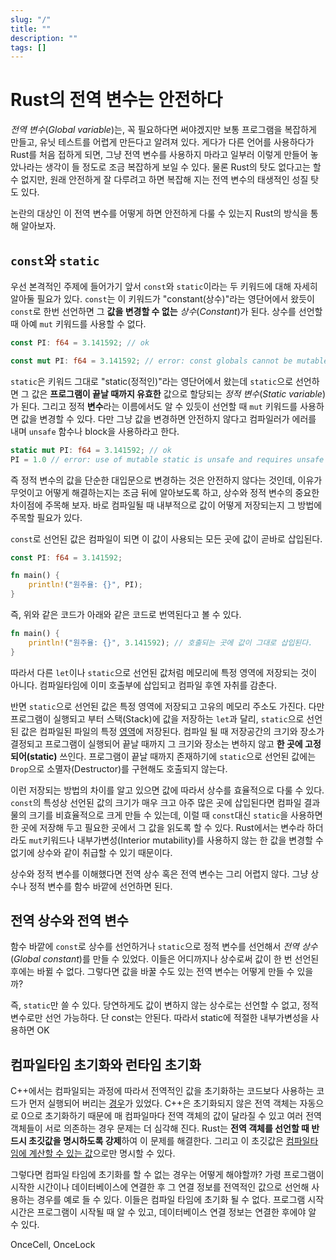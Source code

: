 ```yaml
---
slug: "/"
title: ""
description: ""
tags: []
---
```


# Rust의 전역 변수는 안전하다

_전역 변수_(_Global variable_)는, 꼭 필요하다면 써야겠지만 보통 프로그램을 복잡하게 만들고, 유닛 테스트를 어렵게 만든다고 알려져 있다.
게다가 다른 언어를 사용하다가 Rust를 처음 접하게 되면, 그냥 전역 변수를 사용하지 마라고 일부러 이렇게 만들어 놓았나라는 생각이 들 정도로 조금 복잡하게 보일 수 있다.
물론 Rust의 탓도 없다고는 할 수 없지만, 원래 안전하게 잘 다루려고 하면 복잡해 지는 전역 변수의 태생적인 성질 탓도 있다.

논란의 대상인 이 전역 변수를 어떻게 하면 안전하게 다룰 수 있는지 Rust의 방식을 통해 알아보자.

## `const`와 `static`

우선 본격적인 주제에 들어가기 앞서 `const`와 `static`이라는 두 키워드에 대해 자세히 알아둘 필요가 있다.
`const`는 이 키워드가 "constant(상수)"라는 영단어에서 왔듯이 `const`로 한번 선언하면 그 **값을 변경할 수 없는** _상수_(_Constant_)가 된다. 상수를 선언할 때 아예 `mut` 키워드를 사용할 수 없다.

```rust
const PI: f64 = 3.141592; // ok
```

```rust
const mut PI: f64 = 3.141592; // error: const globals cannot be mutable
```

`static`은 키워드 그대로 "static(정적인)"라는 영단어에서 왔는데 `static`으로 선언하면 그 값은 **프로그램이 끝날 때까지 유효한** 값으로 할당되는 _정적 변수_(_Static variable_)가 된다. 그리고 정적 **변수**라는 이름에서도 알 수 있듯이 선언할 때 `mut` 키워드를 사용하면 값을 변경할 수 있다. 다만 그냥 값을 변경하면 안전하지 않다고 컴파일러가 에러를 내며 `unsafe` 함수나 block을 사용하라고 한다.

```rust
static mut PI: f64 = 3.141592; // ok
PI = 1.0 // error: use of mutable static is unsafe and requires unsafe function or block
```

즉 정적 변수의 값을 단순한 대입문으로 변경하는 것은 안전하지 않다는 것인데, 이유가 무엇이고 어떻게 해결하는지는 조금 뒤에 알아보도록 하고, 상수와 정적 변수의 중요한 차이점에 주목해 보자. 바로 컴파일될 때 내부적으로 값이 어떻게 저장되는지 그 방법에 주목할 필요가 있다.

`const`로 선언된 값은 컴파일이 되면 이 값이 사용되는 모든 곳에 값이 곧바로 삽입된다.

```rust
const PI: f64 = 3.141592;

fn main() {
    println!("원주율: {}", PI);
}
```

즉, 위와 같은 코드가 아래와 같은 코드로 번역된다고 볼 수 있다.

```rust
fn main() {
    println!("원주율: {}", 3.141592); // 호출되는 곳에 값이 그대로 삽입된다.
}
```

따라서 다른 `let`이나 `static`으로 선언된 값처럼 메모리에 특정 영역에 저장되는 것이 아니다. 컴파일타임에 이미 호출부에 삽입되고 컴파일 후엔 자취를 감춘다.

반면 `static`으로 선언된 값은 특정 영역에 저장되고 고유의 메모리 주소도 가진다.
다만 프로그램이 실행되고 부터 스택(Stack)에 값을 저장하는 `let`과 달리,
`static`으로 선언된 값은 컴파일된 파일의 특정 [영역](https://en.wikipedia.org/wiki/Data_segment)에 저장된다.
컴파일 될 때 저장공간의 크기와 장소가 결정되고 프로그램이 실행되어 끝날 때까지 그 크기와 장소는 변하지 않고 **한 곳에 고정되어(static)** 쓰인다.
프로그램이 끝날 때까지 존재하기에 `static`으로 선언된 값에는 `Drop`으로 소멸자(Destructor)를 구현해도 호출되지 않는다.

이런 저장되는 방법의 차이를 알고 있으면 값에 따라서 상수를 효율적으로 다룰 수 있다.
`const`의 특성상 선언된 값의 크기가 매우 크고 아주 많은 곳에 삽입된다면 컴파일 결과물의 크기를 비효율적으로 크게 만들 수 있는데, 이럴 때 `const`대신 `static`을 사용하면 한 곳에 저장해 두고 필요한 곳에서 그 값을 읽도록 할 수 있다.
Rust에서는 변수라 하더라도 `mut`키워드나 내부가변성(Interior mutability)를 사용하지 않는 한 값을 변경할 수 없기에 상수와 같이 취급할 수 있기 때문이다.

상수와 정적 변수를 이해했다면 전역 상수 혹은 전역 변수는 그리 어렵지 않다.
그냥 상수나 정적 변수를 함수 바깥에 선언하면 된다.

## 전역 상수와 전역 변수

함수 바깥에 `const`로 상수를 선언하거나 `static`으로 정적 변수를 선언해서 _전역 상수_(_Global constant_)를 만들 수 있었다.
이들은 어디까지나 상수로써 값이 한 번 선언된 후에는 바뀔 수 없다.
그렇다면 값을 바꿀 수도 있는 전역 변수는 어떻게 만들 수 있을까?

즉, `static`만 쓸 수 있다.
당연하게도 값이 변하지 않는 상수로는 선언할 수 없고, 정적 변수로만 선언 가능하다.
단 const는 안된다.
따라서 static에 적절한 내부가변성을 사용하면 OK

## 컴파일타임 초기화와 런타임 초기화

C++에서는 컴파일되는 과정에 따라서 전역적인 값을 초기화하는 코드보다 사용하는 코드가 먼저 실행되어 버리는 [경우](https://en.cppreference.com/w/cpp/language/siof)가 있었다. C++은 초기화되지 않은 전역 객체는 자동으로 0으로 초기화하기 때문에 매 컴파일마다 전역 객체의 값이 달라질 수 있고 여러 전역 객체들이 서로 의존하는 경우 문제는 더 심각해 진다. Rust는 **전역 객체를 선언할 때 반드시 초깃값을 명시하도록 강제**하여 이 문제를 해결한다. 그리고 이 초깃값은 [컴파일타임에 계산할 수 있는 값](https://doc.rust-lang.org/reference/const_eval.html)으로만 명시할 수 있다.

그렇다면 컴파일 타임에 초기화를 할 수 없는 경우는 어떻게 해야할까?
가령 프로그램이 시작한 시간이나 데이터베이스에 연결한 후 그 연결 정보를 전역적인 값으로 선언해 사용하는 경우를 예로 들 수 있다.
이들은 컴파일 타임에 초기화 될 수 없다.
프로그램 시작시간은 프로그램이 시작될 때 알 수 있고, 데이터베이스 연결 정보는 연결한 후에야 알 수 있다.

OnceCell, OnceLock
